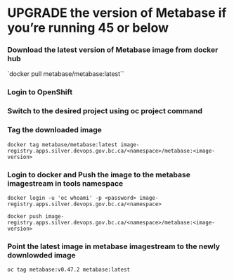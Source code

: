 # UPGRADE the version of Metabase if you’re running 45 or below

### Download the latest version of Metabase image from docker hub

`docker pull metabase/metabase:latest``

### Login to OpenShift

### Switch to the desired project using oc project command

### Tag the downloaded image

`docker tag metabase/metabase:latest image-registry.apps.silver.devops.gov.bc.ca/<namespace>/metabase:<image-version>`

### Login to docker and Push the image to the metabase imagestream in tools namespace

`docker login -u 'oc whoami' -p <password> image-registry.apps.silver.devops.gov.bc.ca/<namespace>`

`docker push image-registry.apps.silver.devops.gov.bc.ca/<namespace>/metabase:<image-version>`

### Point the latest image in metabase imagestream to the newly downlowded image

`oc tag metabase:v0.47.2 metabase:latest`


